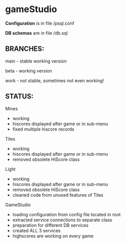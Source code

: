 # gameStudio


**Configuration** is in file /psql.conf

**DB schemas** are in file /db.sql

BRANCHES:
---
main - stable working version

beta - working version

work - not stable, sometimes not even working!

STATUS:
---

Mines
- working
- hiscores displayed after game or in sub-menu
- fixed multiple hiscore records

Tiles
- working
- hiscores displayed after game or in sub-menu
- removed obsolete HiScore class

Light
- working
- hiscores displayed after game or in sub-menu
- removed obsolete HiScore class
- cleaned code from unused features of Tiles

GameStudio
- loading configuration from config file located in root
- extracted service connections to separate class
- preparation for different DB services
- created ALL 3 services
- highscores are working on every game



